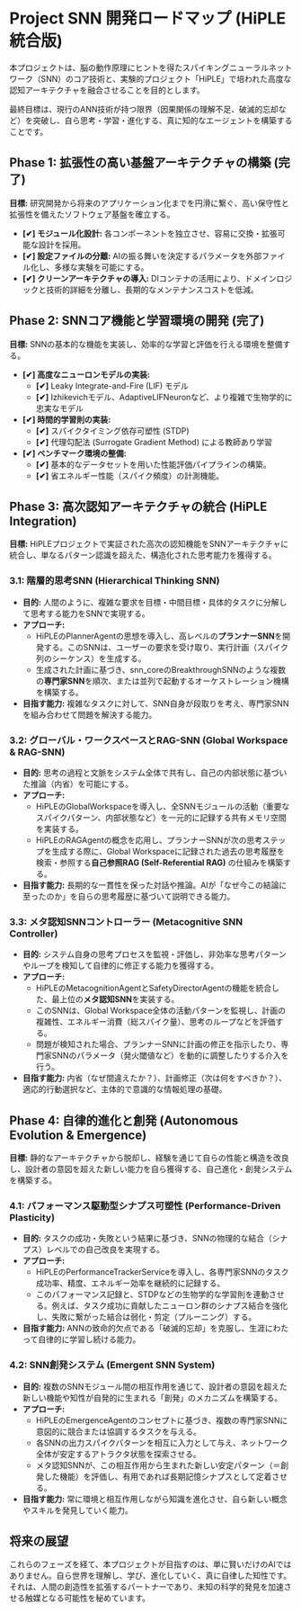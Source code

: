 # **Project SNN 開発ロードマップ (HiPLE統合版)**

本プロジェクトは、脳の動作原理にヒントを得たスパイキングニューラルネットワーク（SNN）のコア技術と、実験的プロジェクト「HiPLE」で培われた高度な認知アーキテクチャを融合させることを目的とします。

最終目標は、現行のANN技術が持つ限界（因果関係の理解不足、破滅的忘却など）を突破し、自ら思考・学習・進化する、真に知的なエージェントを構築することです。

## **Phase 1: 拡張性の高い基盤アーキテクチャの構築 (完了)**

**目標:** 研究開発から将来のアプリケーション化までを円滑に繋ぐ、高い保守性と拡張性を備えたソフトウェア基盤を確立する。

* **\[✔\] モジュール化設計:** 各コンポーネントを独立させ、容易に交換・拡張可能な設計を採用。  
* **\[✔\] 設定ファイルの分離:** AIの振る舞いを決定するパラメータを外部ファイル化し、多様な実験を可能にする。  
* **\[✔\] クリーンアーキテクチャの導入:** DIコンテナの活用により、ドメインロジックと技術的詳細を分離し、長期的なメンテナンスコストを低減。

## **Phase 2: SNNコア機能と学習環境の開発 (完了)**

**目標:** SNNの基本的な機能を実装し、効率的な学習と評価を行える環境を整備する。

* **\[✔\] 高度なニューロンモデルの実装:**  
  * **\[✔\]** Leaky Integrate-and-Fire (LIF) モデル  
  * **\[✔\]** Izhikevichモデル、AdaptiveLIFNeuronなど、より複雑で生物学的に忠実なモデル  
* **\[✔\] 時間的学習則の実装:**  
  * **\[✔\]** スパイクタイミング依存可塑性 (STDP)  
  * **\[✔\]** 代理勾配法 (Surrogate Gradient Method) による教師あり学習  
* **\[✔\] ベンチマーク環境の整備:**  
  * **\[✔\]** 基本的なデータセットを用いた性能評価パイプラインの構築。  
  * **\[✔\]** 省エネルギー性能（スパイク頻度）の計測機能。

## **Phase 3: 高次認知アーキテクチャの統合 (HiPLE Integration)**

**目標:** HiPLEプロジェクトで実証された高次の認知機能をSNNアーキテクチャに統合し、単なるパターン認識を超えた、構造化された思考能力を獲得する。

### **3.1: 階層的思考SNN (Hierarchical Thinking SNN)**

* **目的:** 人間のように、複雑な要求を目標・中間目標・具体的タスクに分解して思考する能力をSNNで実現する。  
* **アプローチ:**  
  * HiPLEのPlannerAgentの思想を導入し、高レベルの**プランナーSNN**を開発する。このSNNは、ユーザーの要求を受け取り、実行計画（スパイク列のシーケンス）を生成する。  
  * 生成された計画に基づき、snn\_coreのBreakthroughSNNのような複数の**専門家SNN**を順次、または並列で起動するオーケストレーション機構を構築する。  
* **目指す能力:** 複雑なタスクに対して、SNN自身が段取りを考え、専門家SNNを組み合わせて問題を解決する能力。

### **3.2: グローバル・ワークスペースとRAG-SNN (Global Workspace & RAG-SNN)**

* **目的:** 思考の過程と文脈をシステム全体で共有し、自己の内部状態に基づいた推論（内省）を可能にする。  
* **アプローチ:**  
  * HiPLEのGlobalWorkspaceを導入し、全SNNモジュールの活動（重要なスパイクパターン、内部状態など）を一元的に記録する共有メモリ空間を実装する。  
  * HiPLEのRAGAgentの概念を応用し、プランナーSNNが次の思考ステップを生成する際に、Global Workspaceに記録された過去の思考履歴を検索・参照する**自己参照RAG (Self-Referential RAG)** の仕組みを構築する。  
* **目指す能力:** 長期的な一貫性を保った対話や推論。AIが「なぜ今この結論に至ったのか」を自らの思考履歴に基づいて説明できる能力。

### **3.3: メタ認知SNNコントローラー (Metacognitive SNN Controller)**

* **目的:** システム自身の思考プロセスを監視・評価し、非効率な思考パターンやループを検知して自律的に修正する能力を獲得する。  
* **アプローチ:**  
  * HiPLEのMetacognitionAgentとSafetyDirectorAgentの機能を統合した、最上位の**メタ認知SNN**を実装する。  
  * このSNNは、Global Workspace全体の活動パターンを監視し、計画の複雑性、エネルギー消費（総スパイク量）、思考のループなどを評価する。  
  * 問題が検知された場合、プランナーSNNに計画の修正を指示したり、専門家SNNのパラメータ（発火閾値など）を動的に調整したりする介入を行う。  
* **目指す能力:** 内省（なぜ間違えたか？）、計画修正（次は何をすべきか？）、適応的行動選択など、主体的で意識的な情報処理の基礎。

## **Phase 4: 自律的進化と創発 (Autonomous Evolution & Emergence)**

**目標:** 静的なアーキテクチャから脱却し、経験を通じて自らの性能と構造を改良し、設計者の意図を超えた新しい能力を自ら獲得する、自己進化・創発システムを構築する。

### **4.1: パフォーマンス駆動型シナプス可塑性 (Performance-Driven Plasticity)**

* **目的:** タスクの成功・失敗という結果に基づき、SNNの物理的な結合（シナプス）レベルでの自己改良を実現する。  
* **アプローチ:**  
  * HiPLEのPerformanceTrackerServiceを導入し、各専門家SNNのタスク成功率、精度、エネルギー効率を継続的に記録する。  
  * このパフォーマンス記録と、STDPなどの生物学的な学習則を連動させる。例えば、タスク成功に貢献したニューロン群のシナプス結合を強化し、失敗に繋がった結合は弱化・剪定（プルーニング）する。  
* **目指す能力:** ANNの致命的欠点である「破滅的忘却」を克服し、生涯にわたって自律的に学習し続ける能力。

### **4.2: SNN創発システム (Emergent SNN System)**

* **目的:** 複数のSNNモジュール間の相互作用を通じて、設計者の意図を超えた新しい機能や知性が自発的に生まれる「創発」のメカニズムを構築する。  
* **アプローチ:**  
  * HiPLEのEmergenceAgentのコンセプトに基づき、複数の専門家SNNに意図的に競合または協調するタスクを与える。  
  * 各SNNの出力スパイクパターンを相互に入力として与え、ネットワーク全体が安定するアトラクタ状態を探索させる。  
  * メタ認知SNNが、この相互作用から生まれた新しい安定パターン（＝創発した機能）を評価し、有用であれば長期記憶シナプスとして定着させる。  
* **目指す能力:** 常に環境と相互作用しながら知識を進化させ、自ら新しい概念やスキルを発見していく能力。

## **将来の展望**

これらのフェーズを経て、本プロジェクトが目指すのは、単に賢いだけのAIではありません。自ら世界を理解し、学び、進化していく、真に自律した知性です。それは、人間の創造性を拡張するパートナーであり、未知の科学的発見を加速させる触媒となる可能性を秘めています。
